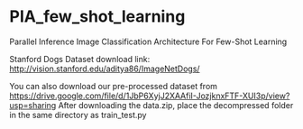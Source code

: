 # PIA_few_shot_learning
Parallel Inference Image Classification Architecture For Few-Shot Learning

Stanford Dogs Dataset download link:
http://vision.stanford.edu/aditya86/ImageNetDogs/

You can also download our pre-processed dataset from https://drive.google.com/file/d/1JbP6XyjJ2XAAfiI-JozjknxFTF-XUI3p/view?usp=sharing
After downloading the data.zip, place the decompressed folder in the same directory as train_test.py
